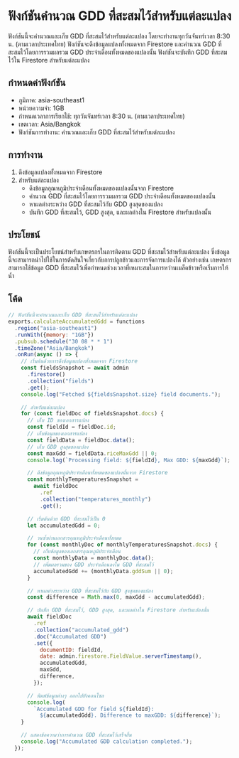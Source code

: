 # ฟังก์ชันคำนวณ GDD ที่สะสมไว้สำหรับแต่ละแปลง

ฟังก์ชันนี้จะคำนวณและเก็บ GDD ที่สะสมไว้สำหรับแต่ละแปลง โดยจะทำงานทุกวันจันทร์เวลา 8:30 น. (ตามเวลาประเทศไทย) ฟังก์ชันจะดึงข้อมูลแปลงทั้งหมดจาก Firestore และคำนวณ GDD ที่สะสมไว้โดยการรวมผลรวม GDD ประจำเดือนทั้งหมดของแปลงนั้น ฟังก์ชันจะบันทึก GDD ที่สะสมไว้ใน Firestore สำหรับแต่ละแปลง

## กำหนดค่าฟังก์ชัน

* ภูมิภาค: asia-southeast1
* หน่วยความจำ: 1GB
* กำหนดเวลาการเรียกใช้: ทุกวันจันทร์เวลา 8:30 น. (ตามเวลาประเทศไทย)
* เขตเวลา: Asia/Bangkok
* ฟังก์ชันการทำงาน: คำนวณและเก็บ GDD ที่สะสมไว้สำหรับแต่ละแปลง

## การทำงาน

1. ดึงข้อมูลแปลงทั้งหมดจาก Firestore
2. สำหรับแต่ละแปลง
    * ดึงข้อมูลอุณหภูมิประจำเดือนทั้งหมดของแปลงนั้นจาก Firestore
    * คำนวณ GDD ที่สะสมไว้โดยการรวมผลรวม GDD ประจำเดือนทั้งหมดของแปลงนั้น
    * หาผลต่างระหว่าง GDD ที่สะสมไว้กับ GDD สูงสุดของแปลง
    * บันทึก GDD ที่สะสมไว้, GDD สูงสุด, และผลต่างใน Firestore สำหรับแปลงนั้น

## ประโยชน์

ฟังก์ชันนี้จะเป็นประโยชน์สำหรับเกษตรกรในการติดตาม GDD ที่สะสมไว้สำหรับแต่ละแปลง ซึ่งข้อมูลนี้จะสามารถนำไปใช้ในการตัดสินใจเกี่ยวกับการปลูกข้าวและการจัดการแปลงได้ ตัวอย่างเช่น เกษตรกรสามารถใช้ข้อมูล GDD ที่สะสมไว้เพื่อกำหนดช่วงเวลาที่เหมาะสมในการหว่านเมล็ดข้าวหรือเริ่มการให้น้ำ

## โค้ด

```javascript
// ฟังก์ชันนี้จะคำนวณและเก็บ GDD ที่สะสมไว้สำหรับแต่ละแปลง
exports.calculateAccumulatedGdd = functions
  .region("asia-southeast1")
  .runWith({memory: "1GB"})
  .pubsub.schedule("30 08 * * 1")
  .timeZone("Asia/Bangkok")
  .onRun(async () => {
    // เริ่มต้นด้วยการดึงข้อมูลแปลงทั้งหมดจาก Firestore
    const fieldsSnapshot = await admin
      .firestore()
      .collection("fields")
      .get();
    console.log("Fetched ${fieldsSnapshot.size} field documents.");

    // สำหรับแต่ละแปลง
    for (const fieldDoc of fieldsSnapshot.docs) {
      // เก็บ ID ของเอกสารแปลง
      const fieldId = fieldDoc.id;
      // เก็บข้อมูลของเอกสารแปลง
      const fieldData = fieldDoc.data();
      // เก็บ GDD สูงสุดของแปลง
      const maxGdd = fieldData.riceMaxGdd || 0;
      console.log(`Processing field: ${fieldId}, Max GDD: ${maxGdd}`);

      // ดึงข้อมูลอุณหภูมิประจำเดือนทั้งหมดของแปลงนั้นจาก Firestore
      const monthlyTemperaturesSnapshot =
        await fieldDoc
          .ref
          .collection("temperatures_monthly")
          .get();

      // เริ่มต้นด้วย GDD ที่สะสมไว้เป็น 0
      let accumulatedGdd = 0;

      // วนซ้ำผ่านเอกสารอุณหภูมิประจำเดือนทั้งหมด
      for (const monthlyDoc of monthlyTemperaturesSnapshot.docs) {
        // เก็บข้อมูลของเอกสารอุณหภูมิประจำเดือน
        const monthlyData = monthlyDoc.data();
        // เพิ่มผลรวมของ GDD ประจำเดือนลงใน GDD ที่สะสมไว้
        accumulatedGdd += (monthlyData.gddSum || 0);
      }

      // หาผลต่างระหว่าง GDD ที่สะสมไว้กับ GDD สูงสุดของแปลง
      const difference = Math.max(0, maxGdd - accumulatedGdd);

      // บันทึก GDD ที่สะสมไว้, GDD สูงสุด, และผลต่างใน Firestore สำหรับแปลงนั้น
      await fieldDoc
        .ref
        .collection("accumulated_gdd")
        .doc("Accumulated GDD")
        .set({
          documentID: fieldId,
          date: admin.firestore.FieldValue.serverTimestamp(),
          accumulatedGdd,
          maxGdd,
          difference,
        });

      // พิมพ์ข้อมูลต่างๆ ออกไปยังคอนโซล
      console.log(
        `Accumulated GDD for field ${fieldId}:
          ${accumulatedGdd}. Difference to maxGDD: ${difference}`);
    }

    // แสดงข้อความว่าการคำนวณ GDD ที่สะสมไว้เสร็จสิ้น
    console.log("Accumulated GDD calculation completed.");
  });
